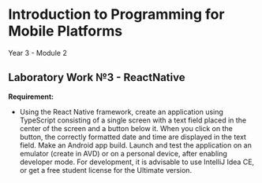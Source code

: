 # Introduction to Programming for Mobile Platforms

Year 3 - Module 2

## Laboratory Work №3 - ReactNative

**Requirement:** 

- Using the React Native framework, create an application using TypeScript consisting of a single screen with a text field placed in the center of the screen and a button below it. When you click on the button, the correctly formatted date and time are displayed in the text field. Make an Android app build. Launch and test the application on an emulator (create in AVD) or on a personal device, after enabling developer mode. For development, it is advisable to use IntelliJ Idea CE, or get a free student license for the Ultimate version.
